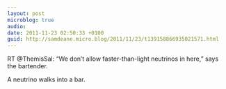 ```yaml
---
layout: post
microblog: true
audio: 
date: 2011-11-23 02:50:33 +0100
guid: http://samdeane.micro.blog/2011/11/23/t139158866935021571.html
---
```

RT @ThemisSal: “We don’t allow faster-than-light neutrinos in here,” says the bartender.A neutrino walks into a bar.
